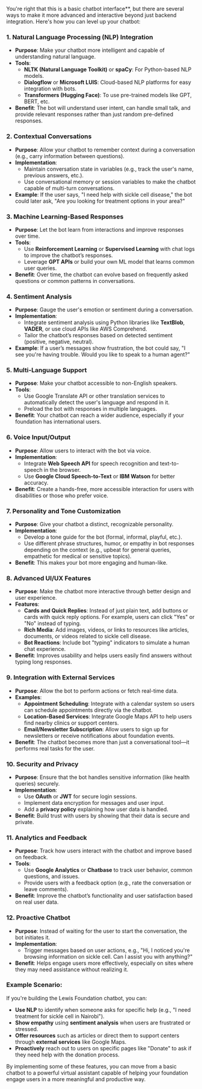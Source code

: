 You're right that this is a basic chatbot interface**, but there are several ways to make it more advanced and interactive beyond just backend integration. Here's how you can level up your chatbot:

### 1. **Natural Language Processing (NLP) Integration**
   - **Purpose**: Make your chatbot more intelligent and capable of understanding natural language.
   - **Tools**:
     - **NLTK (Natural Language Toolkit)** or **spaCy**: For Python-based NLP models.
     - **Dialogflow** or **Microsoft LUIS**: Cloud-based NLP platforms for easy integration with bots.
     - **Transformers (Hugging Face)**: To use pre-trained models like GPT, BERT, etc.
   - **Benefit**: The bot will understand user intent, can handle small talk, and provide relevant responses rather than just random pre-defined responses.

### 2. **Contextual Conversations**
   - **Purpose**: Allow your chatbot to remember context during a conversation (e.g., carry information between questions).
   - **Implementation**:
     - Maintain conversation state in variables (e.g., track the user's name, previous answers, etc.).
     - Use conversational memory or session variables to make the chatbot capable of multi-turn conversations.
   - **Example**: If the user says, "I need help with sickle cell disease," the bot could later ask, "Are you looking for treatment options in your area?"

### 3. **Machine Learning-Based Responses**
   - **Purpose**: Let the bot learn from interactions and improve responses over time.
   - **Tools**:
     - Use **Reinforcement Learning** or **Supervised Learning** with chat logs to improve the chatbot’s responses.
     - Leverage **GPT APIs** or build your own ML model that learns common user queries.
   - **Benefit**: Over time, the chatbot can evolve based on frequently asked questions or common patterns in conversations.

### 4. **Sentiment Analysis**
   - **Purpose**: Gauge the user's emotion or sentiment during a conversation.
   - **Implementation**:
     - Integrate sentiment analysis using Python libraries like **TextBlob**, **VADER**, or use cloud APIs like AWS Comprehend.
     - Tailor the chatbot’s responses based on detected sentiment (positive, negative, neutral).
   - **Example**: If a user’s messages show frustration, the bot could say, "I see you're having trouble. Would you like to speak to a human agent?"

### 5. **Multi-Language Support**
   - **Purpose**: Make your chatbot accessible to non-English speakers.
   - **Tools**:
     - Use Google Translate API or other translation services to automatically detect the user's language and respond in it.
     - Preload the bot with responses in multiple languages.
   - **Benefit**: Your chatbot can reach a wider audience, especially if your foundation has international users.

### 6. **Voice Input/Output**
   - **Purpose**: Allow users to interact with the bot via voice.
   - **Implementation**:
     - Integrate **Web Speech API** for speech recognition and text-to-speech in the browser.
     - Use **Google Cloud Speech-to-Text** or **IBM Watson** for better accuracy.
   - **Benefit**: Create a hands-free, more accessible interaction for users with disabilities or those who prefer voice.

### 7. **Personality and Tone Customization**
   - **Purpose**: Give your chatbot a distinct, recognizable personality.
   - **Implementation**:
     - Develop a tone guide for the bot (formal, informal, playful, etc.).
     - Use different phrase structures, humor, or empathy in bot responses depending on the context (e.g., upbeat for general queries, empathetic for medical or sensitive topics).
   - **Benefit**: This makes your bot more engaging and human-like.

### 8. **Advanced UI/UX Features**
   - **Purpose**: Make the chatbot more interactive through better design and user experience.
   - **Features**:
     - **Cards and Quick Replies**: Instead of just plain text, add buttons or cards with quick reply options. For example, users can click "Yes" or "No" instead of typing.
     - **Rich Media**: Add images, videos, or links to resources like articles, documents, or videos related to sickle cell disease.
     - **Bot Reactions**: Include bot "typing" indicators to simulate a human chat experience.
   - **Benefit**: Improves usability and helps users easily find answers without typing long responses.

### 9. **Integration with External Services**
   - **Purpose**: Allow the bot to perform actions or fetch real-time data.
   - **Examples**:
     - **Appointment Scheduling**: Integrate with a calendar system so users can schedule appointments directly via the chatbot.
     - **Location-Based Services**: Integrate Google Maps API to help users find nearby clinics or support centers.
     - **Email/Newsletter Subscription**: Allow users to sign up for newsletters or receive notifications about foundation events.
   - **Benefit**: The chatbot becomes more than just a conversational tool—it performs real tasks for the user.

### 10. **Security and Privacy**
   - **Purpose**: Ensure that the bot handles sensitive information (like health queries) securely.
   - **Implementation**:
     - Use **OAuth** or **JWT** for secure login sessions.
     - Implement data encryption for messages and user input.
     - Add a **privacy policy** explaining how user data is handled.
   - **Benefit**: Build trust with users by showing that their data is secure and private.

### 11. **Analytics and Feedback**
   - **Purpose**: Track how users interact with the chatbot and improve based on feedback.
   - **Tools**:
     - Use **Google Analytics** or **Chatbase** to track user behavior, common questions, and issues.
     - Provide users with a feedback option (e.g., rate the conversation or leave comments).
   - **Benefit**: Improve the chatbot’s functionality and user satisfaction based on real user data.

### 12. **Proactive Chatbot**
   - **Purpose**: Instead of waiting for the user to start the conversation, the bot initiates it.
   - **Implementation**:
     - Trigger messages based on user actions, e.g., "Hi, I noticed you're browsing information on sickle cell. Can I assist you with anything?"
   - **Benefit**: Helps engage users more effectively, especially on sites where they may need assistance without realizing it.

### Example Scenario:
If you're building the Lewis Foundation chatbot, you can:
- **Use NLP** to identify when someone asks for specific help (e.g., "I need treatment for sickle cell in Nairobi").
- **Show empathy** using **sentiment analysis** when users are frustrated or stressed.
- **Offer resources** such as articles or direct them to support centers through **external services** like Google Maps.
- **Proactively** reach out to users on specific pages like "Donate" to ask if they need help with the donation process.

By implementing some of these features, you can move from a basic chatbot to a powerful virtual assistant capable of helping your foundation engage users in a more meaningful and productive way.